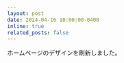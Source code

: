 ```yaml
---
layout: post
date: 2024-04-16 10:00:00-0400
inline: true
related_posts: false
---
```


ホームページのデザインを刷新しました。
